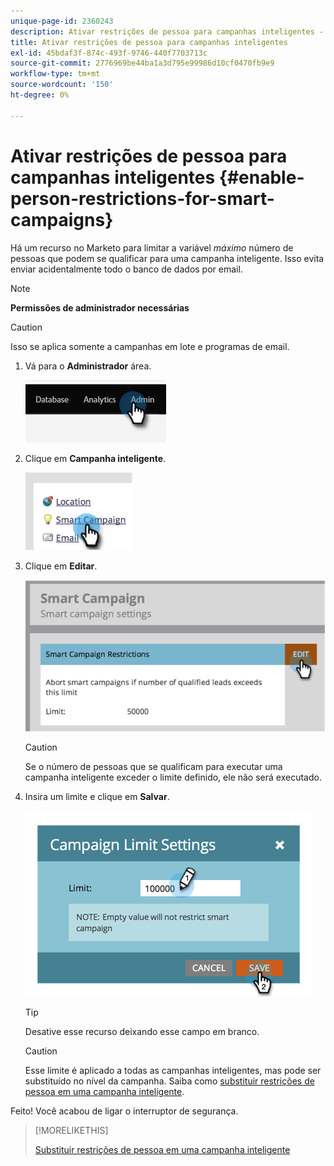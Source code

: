 ```yaml
---
unique-page-id: 2360243
description: Ativar restrições de pessoa para campanhas inteligentes - Documentos do Marketo - Documentação do produto
title: Ativar restrições de pessoa para campanhas inteligentes
exl-id: 45bdaf3f-874c-493f-9746-440f7703713c
source-git-commit: 2776969be44ba1a3d795e99986d10cf0470fb9e9
workflow-type: tm+mt
source-wordcount: '150'
ht-degree: 0%

---
```


# Ativar restrições de pessoa para campanhas inteligentes {#enable-person-restrictions-for-smart-campaigns}

Há um recurso no Marketo para limitar a variável _máximo_ número de pessoas que podem se qualificar para uma campanha inteligente. Isso evita enviar acidentalmente todo o banco de dados por email.

>[!NOTE]
>
>**Permissões de administrador necessárias**

>[!CAUTION]
>
>Isso se aplica somente a campanhas em lote e programas de email.

1. Vá para o **Administrador** área.

   ![](assets/enable-person-restrictions-for-smart-campaigns-1.png)

1. Clique em **Campanha inteligente**.

   ![](assets/enable-person-restrictions-for-smart-campaigns-2.png)

1. Clique em **Editar**.

   ![](assets/enable-person-restrictions-for-smart-campaigns-3.png)

   >[!CAUTION]
   >
   >Se o número de pessoas que se qualificam para executar uma campanha inteligente exceder o limite definido, ele não será executado.

1. Insira um limite e clique em **Salvar**.

   ![](assets/enable-person-restrictions-for-smart-campaigns-4.png)

   >[!TIP]
   >
   >Desative esse recurso deixando esse campo em branco.

   >[!CAUTION]
   >
   >Esse limite é aplicado a todas as campanhas inteligentes, mas pode ser substituído no nível da campanha. Saiba como [substituir restrições de pessoa em uma campanha inteligente](/help/marketo/product-docs/core-marketo-concepts/smart-campaigns/using-smart-campaigns/override-person-restrictions-in-a-smart-campaign.md).

Feito! Você acabou de ligar o interruptor de segurança.

>[!MORELIKETHIS]
>
>[Substituir restrições de pessoa em uma campanha inteligente](/help/marketo/product-docs/core-marketo-concepts/smart-campaigns/using-smart-campaigns/override-person-restrictions-in-a-smart-campaign.md)
